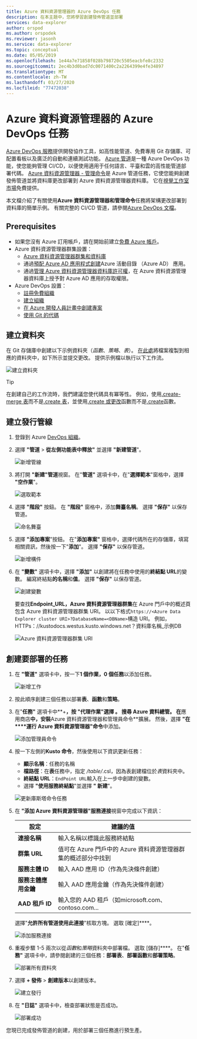 ```yaml
---
title: Azure 資料資源管理器的 Azure DevOps 任務
description: 在本主題中，您將學習創建發佈管道並部署
services: data-explorer
author: orspod
ms.author: orspodek
ms.reviewer: jasonh
ms.service: data-explorer
ms.topic: conceptual
ms.date: 05/05/2019
ms.openlocfilehash: 1e44a7e71858f028b798720c5505eacbfe8c2332
ms.sourcegitcommit: 2ec4b3d0bad7dc0071400c2a2264399e4fe34897
ms.translationtype: MT
ms.contentlocale: zh-TW
ms.lasthandoff: 03/27/2020
ms.locfileid: "77472038"
---
```

# <a name="azure-devops-task-for-azure-data-explorer"></a>Azure 資料資源管理器的 Azure DevOps 任務

[Azure DevOps 服務](https://azure.microsoft.com/services/devops/)提供開發協作工具，如高性能管道、免費專用 Git 存儲庫、可配置看板以及廣泛的自動和連續測試功能。 [Azure 管道](https://azure.microsoft.com/services/devops/pipelines/)是一種 Azure DevOps 功能，使您能夠管理 CI/CD，以便使用適用于任何語言、平臺和雲的高性能管道部署代碼。
[Azure 資料資源管理器 - 管理命令](https://marketplace.visualstudio.com/items?itemName=Azure-Kusto.PublishToADX)是 Azure 管道任務，它使您能夠創建發佈管道並將資料庫更改部署到 Azure 資料資源管理器資料庫。 它在[視覺工作室市場](https://marketplace.visualstudio.com/)免費提供。

本文檔介紹了有關使用**Azure 資料資源管理器和管理命令**任務將架構更改部署到資料庫的簡單示例。 有關完整的 CI/CD 管道，請參閱[Azure DevOps 文檔](/azure/devops/user-guide/what-is-azure-devops?view=azure-devops#vsts)。

## <a name="prerequisites"></a>Prerequisites

* 如果您沒有 Azure 訂用帳戶，請在開始前建立[免費 Azure 帳戶](https://azure.microsoft.com/free/)。
* Azure 資料資源管理器群集設置：
    * [Azure 資料資源管理器群集和資料庫](/azure/data-explorer/create-cluster-database-portal)
    * 通過[預配 Azure AD 應用程式創建](/azure/kusto/management/access-control/how-to-provision-aad-app)Azure 活動目錄 （Azure AD） 應用。
    * 通過[管理 Azure 資料資源管理器資料庫許可權](/azure/data-explorer/manage-database-permissions)，在 Azure 資料資源管理器資料庫上授予對 Azure AD 應用的存取權限。
* Azure DevOps 設置：
    * [註冊免費組織](/azure/devops/user-guide/sign-up-invite-teammates?view=azure-devops)
    * [建立組織](/azure/devops/organizations/accounts/create-organization?view=azure-devops)
    * [在 Azure 開發人員計畫中創建專案](/azure/devops/organizations/projects/create-project?view=azure-devops)
    * [使用 Git 的代碼](/azure/devops/user-guide/code-with-git?view=azure-devops)

## <a name="create-folders"></a>建立資料夾

在 Git 存儲庫中創建以下示例資料夾（*函數*、*策略*、*表*）。 [在此處](https://github.com/Azure/azure-kusto-docs-samples/tree/master/DevOps_release_pipeline)將檔案複製到相應的資料夾中，如下所示並提交更改。 提供示例檔以執行以下工作流。

![建立資料夾](media/devops/create-folders.png)

> [!TIP]
> 在創建自己的工作流時，我們建議您使代碼具有冪等性。 例如，使用[.create-merge 表](/azure/kusto/management/create-table-command#create-merge-table)而不是[.create 表](/azure/kusto/management/create-table-command)，並使用[.create 或更改](/azure/kusto/management/create-alter-function)函數而不是[.create](/azure/kusto/management/create-function)函數。

## <a name="create-a-release-pipeline"></a>建立發行管線

1. 登錄到 Azure [DevOps 組織](https://dev.azure.com/)。
1. 選擇 **"管道** > **從左側功能表中釋放"** 並選擇 **"新建管道**"。

    ![新增管線](media/devops/new-pipeline.png)

1. 將打開 **"新建"管道**視窗。 在"**管道"** 選項卡中，在"**選擇範本**"窗格中，選擇 **"空作業**"。

     ![選取範本](media/devops/select-template.png)

1. 選擇 **"階段"** 按鈕。 在 **"階段"** 窗格中，添加**舞臺名稱**。 選擇 **"保存"** 以保存管道。

    ![命名舞臺](media/devops/stage-name.png)

1. 選擇 **"添加專案**"按鈕。 在"**添加專案"** 窗格中，選擇代碼所在的存儲庫，填寫相關資訊，然後按一下"**添加**"。 選擇 **"保存"** 以保存管道。

    ![新增構件](media/devops/add-artifact.png)

1. 在 **"變數"** 選項卡中，選擇 **"添加"** 以創建將在任務中使用的**終結點 URL**的變數。 編寫終結點**的名稱**和**值**。 選擇 **"保存"** 以保存管道。 

    ![創建變數](media/devops/create-variable.png)

    要查找**Endpoint_URL，Azure 資料資源管理器群集**在 Azure 門戶中的概述頁包含 Azure 資料資源管理器群集 URI。 以以下格式`https://<Azure Data Explorer cluster URI>?DatabaseName=<DBName>`構造 URI。  例如，HTTPs：\//kustodocs.westus.kusto.windows.net？資料庫名稱_示例DB

    ![Azure 資料資源管理器群集 URI](media/devops/adx-cluster-uri.png)

## <a name="create-tasks-to-deploy"></a>創建要部署的任務

1. 在 **"管道"** 選項卡中，按一下**1 個作業，0 個任務**以添加任務。 

    ![新增工作](media/devops/add-task.png)

1. 按此順序創建三個任務以部署**表**、**函數**和**策略**。 

1. 在"**任務"** 選項卡中**+**，按 **"代理作業**"選擇 。 搜尋 **Azure 資料總管**。 在**應用商店**中，安裝**Azure 資料資源管理器和管理員命令**擴展。 然後，選擇 **"在****運行 Azure 資料資源管理器"命令**中添加。

     ![添加管理員命令](media/devops/add-admin-commands.png)

1. 按一下左側的**Kusto 命令**，然後使用以下資訊更新任務：
    * **顯示名稱**：任務的名稱
    * **檔路徑**：在**表**任務中，指定 */table/*.csl，因為表創建檔位於*表*資料夾中。
    * **終結點 URL**：`EndPoint URL`輸入在上一步中創建的變數。
    * 選擇 **"使用服務終結點**"並選擇 **" 新建**"。

    ![更新庫斯塔命令任務](media/devops/kusto-command-task.png)

1. 在 **"添加 Azure 資料資源管理器"服務連接**視窗中完成以下資訊：

    |設定  |建議的值  |
    |---------|---------|
    |**連接名稱**     |    輸入名稱以標識此服務終結點     |
    |**群集 URL**    |    值可在 Azure 門戶中的 Azure 資料資源管理器群集的概述部分中找到 | 
    |**服務主體 ID**    |    輸入 AAD 應用 ID（作為先決條件創建）     |
    |**服務主體應用金鑰**     |    輸入 AAD 應用金鑰（作為先決條件創建）    |
    |**AAD 租戶 ID**    |      輸入您的 AAD 租戶（如microsoft.com、contoso.com...    |

    選擇"**允許所有管道使用此連接**"核取方塊。 選取 [確定]****。

    ![添加服務連接](media/devops/add-service-connection.png)

1. 重複步驟 1-5 兩次以從*函數*和*策略*資料夾中部署檔。 選取 [儲存]****。 在"**任務"** 選項卡中，請參閱創建的三個任務：**部署表**、**部署函數**和**部署策略**。

    ![部署所有資料夾](media/devops/deploy-all-folders.png)

1. 選擇 **+ 發佈** > **創建版本**以創建版本。

    ![建立發行](media/devops/create-release.png)

1. 在 **"日誌"** 選項卡中，檢查部署狀態是否成功。

    ![部署成功](media/devops/deployment-successful.png)

您現已完成發佈管道的創建，用於部署三個任務進行預生產。